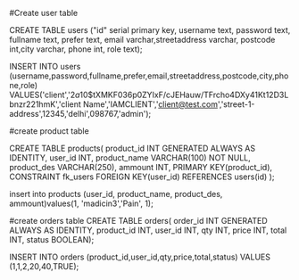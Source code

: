 #Create user table

CREATE TABLE users ("id" serial primary key, username text, password text, fullname text, prefer text, email varchar,streetaddress varchar, postcode int,city varchar, phone int, role text);

INSERT INTO users (username,password,fullname,prefer,email,streetaddress,postcode,city,phone,role) VALUES('client','$2a$10$tXMKF036p0ZYIxF/cJEHauw/TFrcho4DXy41Kt12D3Lbnzr221hmK','client Name','IAMCLIENT','client@test.com','street-1-address',12345,'delhi',098767,'admin');

#create product table

CREATE TABLE products(
   product_id INT GENERATED ALWAYS AS IDENTITY,
   user_id INT,
   product_name VARCHAR(100) NOT NULL,
   product_des VARCHAR(250),
   ammount INT,
   PRIMARY KEY(product_id),
   CONSTRAINT fk_users
      FOREIGN KEY(user_id) 
	  REFERENCES users(id)
);


insert into products (user_id, product_name, product_des, ammount)values(1, 'madicin3','Pain', 1);


#create orders table
CREATE TABLE orders(
  order_id INT GENERATED ALWAYS AS IDENTITY,
  product_id INT,
  user_id INT,
  qty INT,
  price INT,
  total INT,
  status BOOLEAN);

  INSERT INTO orders (product_id,user_id,qty,price,total,status) VALUES (1,1,2,20,40,TRUE);
